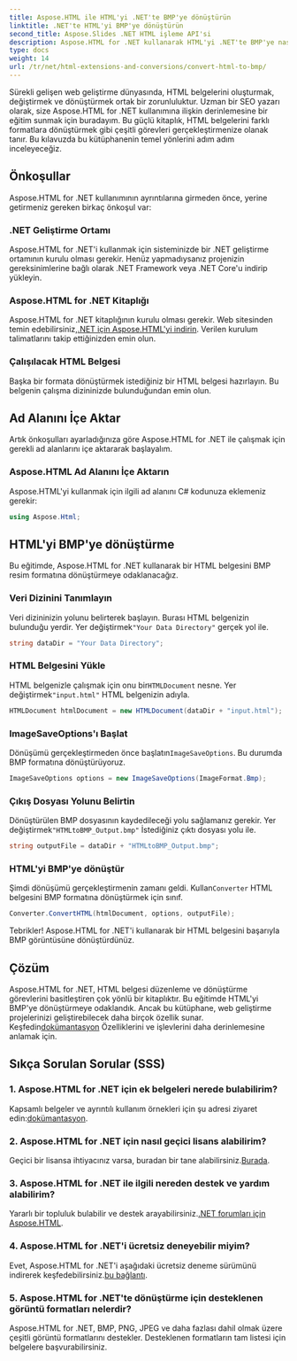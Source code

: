 ```yaml
---
title: Aspose.HTML ile HTML'yi .NET'te BMP'ye dönüştürün
linktitle: .NET'te HTML'yi BMP'ye dönüştürün
second_title: Aspose.Slides .NET HTML işleme API'si
description: Aspose.HTML for .NET kullanarak HTML'yi .NET'te BMP'ye nasıl dönüştüreceğinizi öğrenin. Aspose.HTML for .NET'ten Yararlanmak için web geliştiricilerine yönelik kapsamlı kılavuz.
type: docs
weight: 14
url: /tr/net/html-extensions-and-conversions/convert-html-to-bmp/
---
```

Sürekli gelişen web geliştirme dünyasında, HTML belgelerini oluşturmak, değiştirmek ve dönüştürmek ortak bir zorunluluktur. Uzman bir SEO yazarı olarak, size Aspose.HTML for .NET kullanımına ilişkin derinlemesine bir eğitim sunmak için buradayım. Bu güçlü kitaplık, HTML belgelerini farklı formatlara dönüştürmek gibi çeşitli görevleri gerçekleştirmenize olanak tanır. Bu kılavuzda bu kütüphanenin temel yönlerini adım adım inceleyeceğiz.

## Önkoşullar

Aspose.HTML for .NET kullanımının ayrıntılarına girmeden önce, yerine getirmeniz gereken birkaç önkoşul var:

### .NET Geliştirme Ortamı

Aspose.HTML for .NET'i kullanmak için sisteminizde bir .NET geliştirme ortamının kurulu olması gerekir. Henüz yapmadıysanız projenizin gereksinimlerine bağlı olarak .NET Framework veya .NET Core'u indirip yükleyin.

### Aspose.HTML for .NET Kitaplığı

 Aspose.HTML for .NET kitaplığının kurulu olması gerekir. Web sitesinden temin edebilirsiniz,[.NET için Aspose.HTML'yi indirin](https://releases.aspose.com/html/net/). Verilen kurulum talimatlarını takip ettiğinizden emin olun.

### Çalışılacak HTML Belgesi

Başka bir formata dönüştürmek istediğiniz bir HTML belgesi hazırlayın. Bu belgenin çalışma dizininizde bulunduğundan emin olun.

## Ad Alanını İçe Aktar

Artık önkoşulları ayarladığınıza göre Aspose.HTML for .NET ile çalışmak için gerekli ad alanlarını içe aktararak başlayalım.

### Aspose.HTML Ad Alanını İçe Aktarın

Aspose.HTML'yi kullanmak için ilgili ad alanını C# kodunuza eklemeniz gerekir:

```csharp
using Aspose.Html;
```

## HTML'yi BMP'ye dönüştürme

Bu eğitimde, Aspose.HTML for .NET kullanarak bir HTML belgesini BMP resim formatına dönüştürmeye odaklanacağız.

### Veri Dizinini Tanımlayın

Veri dizininizin yolunu belirterek başlayın. Burası HTML belgenizin bulunduğu yerdir. Yer değiştirmek`"Your Data Directory"` gerçek yol ile.

```csharp
string dataDir = "Your Data Directory";
```

### HTML Belgesini Yükle

 HTML belgenizle çalışmak için onu bir`HTMLDocument` nesne. Yer değiştirmek`"input.html"` HTML belgenizin adıyla.

```csharp
HTMLDocument htmlDocument = new HTMLDocument(dataDir + "input.html");
```

### ImageSaveOptions'ı Başlat

 Dönüşümü gerçekleştirmeden önce başlatın`ImageSaveOptions`. Bu durumda BMP formatına dönüştürüyoruz.

```csharp
ImageSaveOptions options = new ImageSaveOptions(ImageFormat.Bmp);
```

### Çıkış Dosyası Yolunu Belirtin

 Dönüştürülen BMP dosyasının kaydedileceği yolu sağlamanız gerekir. Yer değiştirmek`"HTMLtoBMP_Output.bmp"` İstediğiniz çıktı dosyası yolu ile.

```csharp
string outputFile = dataDir + "HTMLtoBMP_Output.bmp";
```

### HTML'yi BMP'ye dönüştür

 Şimdi dönüşümü gerçekleştirmenin zamanı geldi. Kullan`Converter` HTML belgesini BMP formatına dönüştürmek için sınıf.

```csharp
Converter.ConvertHTML(htmlDocument, options, outputFile);
```

Tebrikler! Aspose.HTML for .NET'i kullanarak bir HTML belgesini başarıyla BMP görüntüsüne dönüştürdünüz.

## Çözüm

Aspose.HTML for .NET, HTML belgesi düzenleme ve dönüştürme görevlerini basitleştiren çok yönlü bir kitaplıktır. Bu eğitimde HTML'yi BMP'ye dönüştürmeye odaklandık. Ancak bu kütüphane, web geliştirme projelerinizi geliştirebilecek daha birçok özellik sunar. Keşfedin[dokümantasyon](https://reference.aspose.com/html/net/) Özelliklerini ve işlevlerini daha derinlemesine anlamak için.

## Sıkça Sorulan Sorular (SSS)

### 1. Aspose.HTML for .NET için ek belgeleri nerede bulabilirim?

 Kapsamlı belgeler ve ayrıntılı kullanım örnekleri için şu adresi ziyaret edin:[dokümantasyon](https://reference.aspose.com/html/net/).

### 2. Aspose.HTML for .NET için nasıl geçici lisans alabilirim?

 Geçici bir lisansa ihtiyacınız varsa, buradan bir tane alabilirsiniz.[Burada](https://purchase.aspose.com/temporary-license/).

### 3. Aspose.HTML for .NET ile ilgili nereden destek ve yardım alabilirim?

 Yararlı bir topluluk bulabilir ve destek arayabilirsiniz.[.NET forumları için Aspose.HTML](https://forum.aspose.com/).

### 4. Aspose.HTML for .NET'i ücretsiz deneyebilir miyim?

 Evet, Aspose.HTML for .NET'i aşağıdaki ücretsiz deneme sürümünü indirerek keşfedebilirsiniz.[bu bağlantı](https://releases.aspose.com/).

### 5. Aspose.HTML for .NET'te dönüştürme için desteklenen görüntü formatları nelerdir?

Aspose.HTML for .NET, BMP, PNG, JPEG ve daha fazlası dahil olmak üzere çeşitli görüntü formatlarını destekler. Desteklenen formatların tam listesi için belgelere başvurabilirsiniz.
